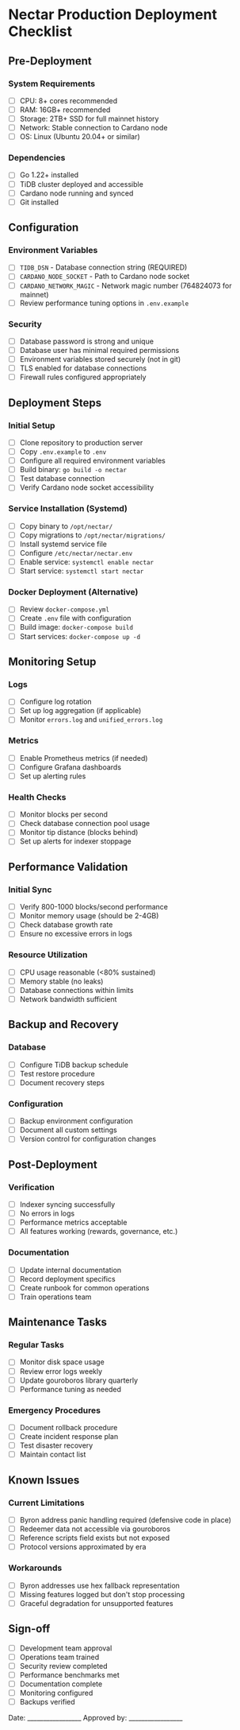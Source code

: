# Nectar Production Deployment Checklist

## Pre-Deployment

### System Requirements
- [ ] CPU: 8+ cores recommended
- [ ] RAM: 16GB+ recommended
- [ ] Storage: 2TB+ SSD for full mainnet history
- [ ] Network: Stable connection to Cardano node
- [ ] OS: Linux (Ubuntu 20.04+ or similar)

### Dependencies
- [ ] Go 1.22+ installed
- [ ] TiDB cluster deployed and accessible
- [ ] Cardano node running and synced
- [ ] Git installed

## Configuration

### Environment Variables
- [ ] `TIDB_DSN` - Database connection string (REQUIRED)
- [ ] `CARDANO_NODE_SOCKET` - Path to Cardano node socket
- [ ] `CARDANO_NETWORK_MAGIC` - Network magic number (764824073 for mainnet)
- [ ] Review performance tuning options in `.env.example`

### Security
- [ ] Database password is strong and unique
- [ ] Database user has minimal required permissions
- [ ] Environment variables stored securely (not in git)
- [ ] TLS enabled for database connections
- [ ] Firewall rules configured appropriately

## Deployment Steps

### Initial Setup
- [ ] Clone repository to production server
- [ ] Copy `.env.example` to `.env`
- [ ] Configure all required environment variables
- [ ] Build binary: `go build -o nectar`
- [ ] Test database connection
- [ ] Verify Cardano node socket accessibility

### Service Installation (Systemd)
- [ ] Copy binary to `/opt/nectar/`
- [ ] Copy migrations to `/opt/nectar/migrations/`
- [ ] Install systemd service file
- [ ] Configure `/etc/nectar/nectar.env`
- [ ] Enable service: `systemctl enable nectar`
- [ ] Start service: `systemctl start nectar`

### Docker Deployment (Alternative)
- [ ] Review `docker-compose.yml`
- [ ] Create `.env` file with configuration
- [ ] Build image: `docker-compose build`
- [ ] Start services: `docker-compose up -d`

## Monitoring Setup

### Logs
- [ ] Configure log rotation
- [ ] Set up log aggregation (if applicable)
- [ ] Monitor `errors.log` and `unified_errors.log`

### Metrics
- [ ] Enable Prometheus metrics (if needed)
- [ ] Configure Grafana dashboards
- [ ] Set up alerting rules

### Health Checks
- [ ] Monitor blocks per second
- [ ] Check database connection pool usage
- [ ] Monitor tip distance (blocks behind)
- [ ] Set up alerts for indexer stoppage

## Performance Validation

### Initial Sync
- [ ] Verify 800-1000 blocks/second performance
- [ ] Monitor memory usage (should be 2-4GB)
- [ ] Check database growth rate
- [ ] Ensure no excessive errors in logs

### Resource Utilization
- [ ] CPU usage reasonable (<80% sustained)
- [ ] Memory stable (no leaks)
- [ ] Database connections within limits
- [ ] Network bandwidth sufficient

## Backup and Recovery

### Database
- [ ] Configure TiDB backup schedule
- [ ] Test restore procedure
- [ ] Document recovery steps

### Configuration
- [ ] Backup environment configuration
- [ ] Document all custom settings
- [ ] Version control for configuration changes

## Post-Deployment

### Verification
- [ ] Indexer syncing successfully
- [ ] No errors in logs
- [ ] Performance metrics acceptable
- [ ] All features working (rewards, governance, etc.)

### Documentation
- [ ] Update internal documentation
- [ ] Record deployment specifics
- [ ] Create runbook for common operations
- [ ] Train operations team

## Maintenance Tasks

### Regular Tasks
- [ ] Monitor disk space usage
- [ ] Review error logs weekly
- [ ] Update gouroboros library quarterly
- [ ] Performance tuning as needed

### Emergency Procedures
- [ ] Document rollback procedure
- [ ] Create incident response plan
- [ ] Test disaster recovery
- [ ] Maintain contact list

## Known Issues

### Current Limitations
- [ ] Byron address panic handling required (defensive code in place)
- [ ] Redeemer data not accessible via gouroboros
- [ ] Reference scripts field exists but not exposed
- [ ] Protocol versions approximated by era

### Workarounds
- [ ] Byron addresses use hex fallback representation
- [ ] Missing features logged but don't stop processing
- [ ] Graceful degradation for unsupported features

## Sign-off

- [ ] Development team approval
- [ ] Operations team trained
- [ ] Security review completed
- [ ] Performance benchmarks met
- [ ] Documentation complete
- [ ] Monitoring configured
- [ ] Backups verified

Date: _________________
Approved by: _________________